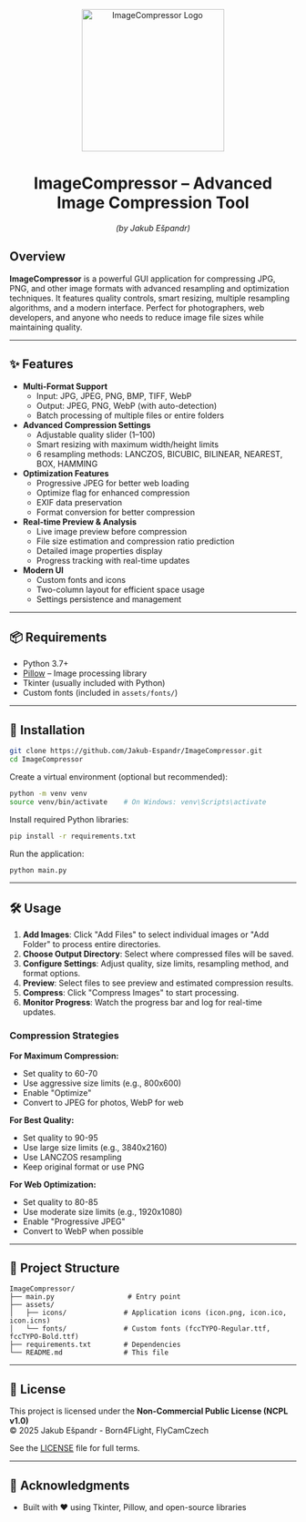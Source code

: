 <p align="center">
  <a href="https://i.ibb.co/WpVb0QyK/icon.png">
    <img src="https://i.ibb.co/WpVb0QyK/icon.png" alt="ImageCompressor Logo" width="250"/>
  </a>
</p>

<h1 align="center">ImageCompressor – Advanced Image Compression Tool</h1>
<p align="center"><em>(by Jakub Ešpandr)</em></p>

## Overview

**ImageCompressor** is a powerful GUI application for compressing JPG, PNG, and other image formats with advanced resampling and optimization techniques. It features quality controls, smart resizing, multiple resampling algorithms, and a modern interface. Perfect for photographers, web developers, and anyone who needs to reduce image file sizes while maintaining quality.

---

## ✨ Features

- **Multi-Format Support**
  - Input: JPG, JPEG, PNG, BMP, TIFF, WebP
  - Output: JPEG, PNG, WebP (with auto-detection)
  - Batch processing of multiple files or entire folders
- **Advanced Compression Settings**
  - Adjustable quality slider (1–100)
  - Smart resizing with maximum width/height limits
  - 6 resampling methods: LANCZOS, BICUBIC, BILINEAR, NEAREST, BOX, HAMMING
- **Optimization Features**
  - Progressive JPEG for better web loading
  - Optimize flag for enhanced compression
  - EXIF data preservation
  - Format conversion for better compression
- **Real-time Preview & Analysis**
  - Live image preview before compression
  - File size estimation and compression ratio prediction
  - Detailed image properties display
  - Progress tracking with real-time updates
- **Modern UI**
  - Custom fonts and icons
  - Two-column layout for efficient space usage
  - Settings persistence and management

---

## 📦 Requirements

- Python 3.7+
- [Pillow](https://python-pillow.org/) – Image processing library
- Tkinter (usually included with Python)
- Custom fonts (included in `assets/fonts/`)

---

## 🚀 Installation

```bash
git clone https://github.com/Jakub-Espandr/ImageCompressor.git
cd ImageCompressor
```

Create a virtual environment (optional but recommended):

```bash
python -m venv venv
source venv/bin/activate    # On Windows: venv\Scripts\activate
```

Install required Python libraries:

```bash
pip install -r requirements.txt
```

Run the application:

```bash
python main.py
```

---

## 🛠️ Usage

1. **Add Images**: Click "Add Files" to select individual images or "Add Folder" to process entire directories.
2. **Choose Output Directory**: Select where compressed files will be saved.
3. **Configure Settings**: Adjust quality, size limits, resampling method, and format options.
4. **Preview**: Select files to see preview and estimated compression results.
5. **Compress**: Click "Compress Images" to start processing.
6. **Monitor Progress**: Watch the progress bar and log for real-time updates.

### Compression Strategies

**For Maximum Compression:**
- Set quality to 60-70
- Use aggressive size limits (e.g., 800x600)
- Enable "Optimize"
- Convert to JPEG for photos, WebP for web

**For Best Quality:**
- Set quality to 90-95
- Use large size limits (e.g., 3840x2160)
- Use LANCZOS resampling
- Keep original format or use PNG

**For Web Optimization:**
- Set quality to 80-85
- Use moderate size limits (e.g., 1920x1080)
- Enable "Progressive JPEG"
- Convert to WebP when possible

---

## 📁 Project Structure

```
ImageCompressor/
├── main.py                  # Entry point
├── assets/
│   ├── icons/              # Application icons (icon.png, icon.ico, icon.icns)
│   └── fonts/              # Custom fonts (fccTYPO-Regular.ttf, fccTYPO-Bold.ttf)
├── requirements.txt        # Dependencies
└── README.md               # This file
```

---

## 🔐 License

This project is licensed under the **Non-Commercial Public License (NCPL v1.0)**  
© 2025 Jakub Ešpandr - Born4FLight, FlyCamCzech

See the [LICENSE](https://github.com/Jakub-Espandr/imagecompressor/raw/main/LICENSE) file for full terms.

---

## 🙏 Acknowledgments

- Built with ❤️ using Tkinter, Pillow, and open-source libraries 